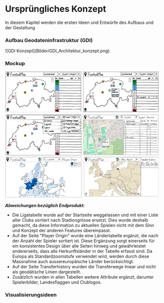# Ursprüngliches Konzept
<a id="top"></a>
In diesem Kapitel werden die ersten Ideen und Entwürfe des Aufbaus und der Gestaltung

### Aufbau Geodateninfrastruktur (GDI)
<div id="gdi"></div>
![GDI Konzept](Bilder/GDI_Architektur_konzept.png)

### Mockup

![mockup2](Bilder/mockup2.png)
![mockup1](Bilder/mockup1.png)

***Abweichungen bezüglich Endprodukt:***
- Die Ligatabelle wurde auf der Startseite weggelassen und mit einer Liste aller Clubs sortiert nach Stadiongrösse ersetzt. Dies wurde deshalb gemacht, da diese Information zu aktuellen Spielen nicht mit dem Sinn und Konzept der anderen Features übereinpasst.
- Auf der Seite "Player Origin" wurde eine Ländertabelle ergänzt, die nach der Anzahl der Spieler sortiert ist. Diese Ergänzung sorgt einerseits für ein konsistentes Design über alle Seiten hinweg und gewährleistet andererseits, dass alle Herkunftsländer in der Tabelle erfasst sind. Da Europa als Standardzoomstufe verwendet wird, werden durch diese Massnahme auch aussereuropäische Länder berücksichtigt.
- Auf der Seite Transferhistory wurden die Transferwege linear und nicht als geodätische Linien dargestellt.
- Zusätzlich wurden in allen Tabellen weitere Attribute ergänzt, darunter Spielerbilder, Landesflaggen und Clublogos.


### Visualisierungsideen
<div id="visualisierungsideen"></div>